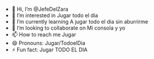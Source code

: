 - 👋 Hi, I’m @JefeDelZara
- 👀 I’m interested in Jugar todo el dia
- 🌱 I’m currently learning A jugar todo el dia sin aburrirme
- 💞️ I’m looking to collaborate on Mi consola y yo
- 📫 How to reach me Jugar
- 😄 Pronouns: Jugar/TodoelDia
- ⚡ Fun fact: Jugar TODO EL DIA

<!---
JefeDelZara/JefeDelZara is a ✨ special ✨ repository because its `README.md` (this file) appears on your GitHub profile.
You can click the Preview link to take a look at your changes.
--->
